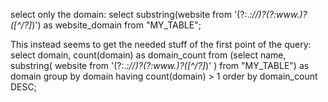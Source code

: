 
select only the domain:
        select substring(website from '(?:.*://)?(?:www\.)?([^/?]*)') as website_domain from "MY_TABLE";

This instead seems to get the needed stuff of the first point of the query:
select domain, count(domain) as domain_count from (select
    name,
    substring(
        website
        from
            '(?:.*://)?(?:www\.)?([^/?]*)'
    ) from "MY_TABLE") as domain group by domain having count(domain) > 1 order by domain_count DESC;